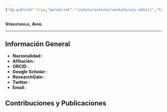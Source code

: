 ```yaml
---
{"dg-publish":true,"permalink":"/zotero/autores/venkataraju-akhil/","tags":["#autor","#researcher"]}
---
```



<span style="font-variant:small-caps; font-weight: bold;"> Venkataraju, Akhil </span>

---


## Información General

- **Nacionalidad**:: 
- **Afiliación**:: 
- **ORCID**:: 
- **Google Scholar**:: 
- **ResearchGate**:: 
- **Twitter**:: 
- **Email**::
  
## Contribuciones y Publicaciones






